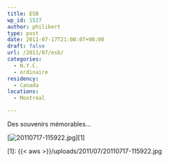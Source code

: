 ```yaml
---
title: ESB
wp_id: 1527
author: philibert
type: post
date: 2011-07-17T21:00:07+00:00
draft: false
url: /2011/07/esb/
categories:
  - N.Y.C.
  - ordinaire
residency:
  - Canada
locations:
  - Montréal

---
```

Des souvenirs mémorables&#8230;

[<img src="{{< aws >}}/uploads/2011/07/20110717-115922.jpg" alt="20110717-115922.jpg" class="alignnone size-full" />][1]

 [1]: {{< aws >}}/uploads/2011/07/20110717-115922.jpg